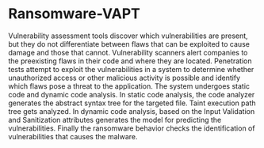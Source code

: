 # Ransomware-VAPT

Vulnerability assessment tools discover which vulnerabilities are present, but they do not differentiate between flaws that can be exploited to cause damage and those that cannot. Vulnerability scanners alert companies to the preexisting flaws in their code and where they are located. Penetration tests attempt to exploit the vulnerabilities in a system to determine whether unauthorized access or other malicious activity is possible and identify which flaws pose a threat to the application. The system undergoes static code and dynamic code analysis. In static code analysis, the code analyzer generates the abstract syntax tree for the targeted file. Taint execution path tree gets analyzed. In dynamic code analysis, based on the Input Validation and Sanitization attributes generates the model for predicting the vulnerabilities. Finally the ransomware behavior checks the identification of vulnerabilities that causes the malware. 
